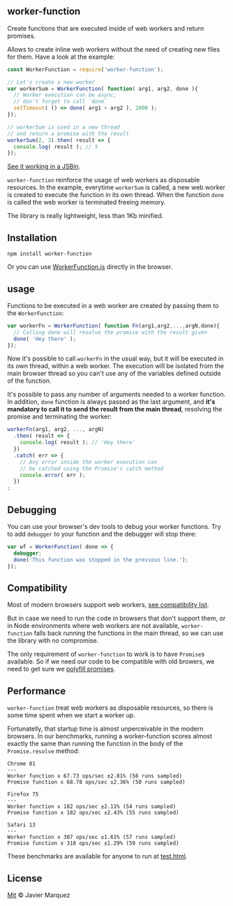 worker-function
---------------

Create functions that are executed inside of web workers and return promises.

Allows to create inline web workers without the need of creating new files for them. Have a look at the example:

```js
const WorkerFunction = require('worker-function');

// Let's create a new worker
var workerSum = WorkerFunction( function( arg1, arg2, done ){
  // Worker execution can be async,
  // don't forget to call `done`
  setTimeout( () => done( arg1 + arg2 ), 2000 );
});

// workerSum is used in a new thread
// and return a promise with the result
workerSum(2, 3).then( result => {
  console.log( result ); // 5
});
```
[See it working in a JSBin](https://jsbin.com/geqohac/edit?js,console).

`worker-function` reinforce the usage of web workers as disposable resources. In the example, everytime `workerSum` is called, a new web worker is created to execute the function in its own thread. When the function `done` is called the web worker is terminated freeing memory.

The library is really lightweight, less than 1Kb minified.

## Installation
```
npm install worker-function
```

Or you can use [WorkerFunction.js](https://github.com/arqex/worker-function/blob/master/WorkerFunction.js) directly in the browser.

## usage
Functions to be executed in a web worker are created by passing them to the `WorkerFunction`:

```js
var workerFn = WorkerFunction( function Fn(arg1,arg2,...,argN,done){
  // Calling done will resolve the promise with the result given
  done( 'Hey there' );
});
```

Now it's possible to call `workerFn` in the usual way, but it will be executed in its own thread, within a web worker. The execution will be isolated from the main browser thread so you can't use any of the variables defined outside of the function.

It's possible to pass any number of arguments needed to a worker function. In addition, `done` function is always passed as the last argument, and **it's mandatory to call it to send the result from the main thread**, resolving the promise and terminating the worker:

```js
workerFn(arg1, arg2, ..., argN)
  .then( result => {
    console.log( result ); // 'Hey there'
  })
  .catch( err => {
    // Any error inside the worker execution can
    // be catched using the Promise's catch method
    console.error( err );
  })
;
```

## Debugging
You can use your browser's dev tools to debug your worker functions. Try to add `debugger` to your function and the debugger will stop there:

```js
var wf = WorkerFunction( done => {
  debugger;
  done('This function was stopped in the previous line.');
});
```

## Compatibility
Most of modern browsers support web workers, [see compatibility list](https://caniuse.com/#feat=webworkers).

But in case we need to run the code in browsers that don't support them, or in Node environments where web workers are not available, `worker-function` falls back running the functions in the main thread, so we can use the library with no compromise.

The only requirement of `worker-function` to work is to have `Promise`s available. So if we need our code to be compatible with old browers, we need to get sure we [polyfill promises](https://github.com/taylorhakes/promise-polyfill).


## Performance
`worker-function` treat web workers as disposable resources, so there is some time spent when we start a worker up.

Fortunatelly, that startup time is almost unperceivable in the modern browsers. In our benchmarks, running a worker-function scores almost exactly the same than running the function in the body of the `Promise.resolve` method:

```
Chrome 81
---
Worker function x 67.73 ops/sec ±2.81% (56 runs sampled)
Promise function x 68.78 ops/sec ±2.36% (50 runs sampled)

Firefox 75
---
Worker function x 182 ops/sec ±2.11% (54 runs sampled)
Promise function x 182 ops/sec ±2.43% (55 runs sampled)

Safari 13
---
Worker function x 307 ops/sec ±1.61% (57 runs sampled)
Promise function x 318 ops/sec ±1.29% (59 runs sampled)
```

These benchmarks are available for anyone to run at [test.html](https://github.com/arqex/worker-function/blob/master/test.html).


## License
[Mit](LICENSE) © Javier Marquez

